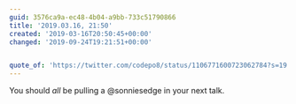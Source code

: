```yaml
---
guid: 3576ca9a-ec48-4b04-a9bb-733c51790866
title: '2019.03.16, 21:50'
created: '2019-03-16T20:50:45+00:00'
changed: '2019-09-24T19:21:51+00:00'


quote_of: 'https://twitter.com/codepo8/status/1106771600723062784?s=19'
---
```


You should *all* be pulling a @sonniesedge in your next talk. 
